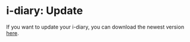 # i-diary: Update

If you want to update your i-diary, you can download the newest version [here](https://center.i-doit.com).
